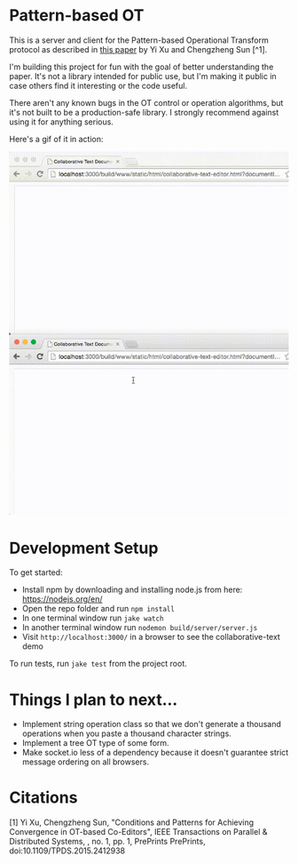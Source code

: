 # Pattern-based OT

This is a server and client for the Pattern-based Operational Transform
protocol as described in [this paper](http://www.computer.org/csdl/trans/td/preprint/07060680-abs.html)
by Yi Xu and Chengzheng Sun [^1].

I'm building this project for fun with the goal of better understanding the
paper. It's not a library intended for public use, but I'm making it public
in case others find it interesting or the code useful.

There aren't any known bugs in the OT control or operation algorithms, but
it's not built to be a production-safe library. I strongly recommend
against using it for anything serious.

Here's a gif of it in action:

![Gif of two documents](https://github.com/ryankaplan/pattern-based-ot/blob/master/src/static/images/demo.gif?raw=true)

# Development Setup

To get started:

- Install npm by downloading and installing node.js from here: https://nodejs.org/en/
- Open the repo folder and run `npm install`
- In one terminal window run `jake watch`
- In another terminal window run `nodemon build/server/server.js`
- Visit `http://localhost:3000/` in a browser to see the collaborative-text demo

To run tests, run `jake test` from the project root.

# Things I plan to next...

- Implement string operation class so that we don't generate a thousand operations
  when you paste a thousand character strings.
- Implement a tree OT type of some form.
- Make socket.io less of a dependency because it doesn't guarantee strict message
  ordering on all browsers.

# Citations

[1] Yi Xu, Chengzheng Sun, "Conditions and Patterns for Achieving Convergence in OT-based Co-Editors", IEEE
Transactions on Parallel & Distributed Systems, , no. 1, pp. 1, PrePrints PrePrints, doi:10.1109/TPDS.2015.2412938